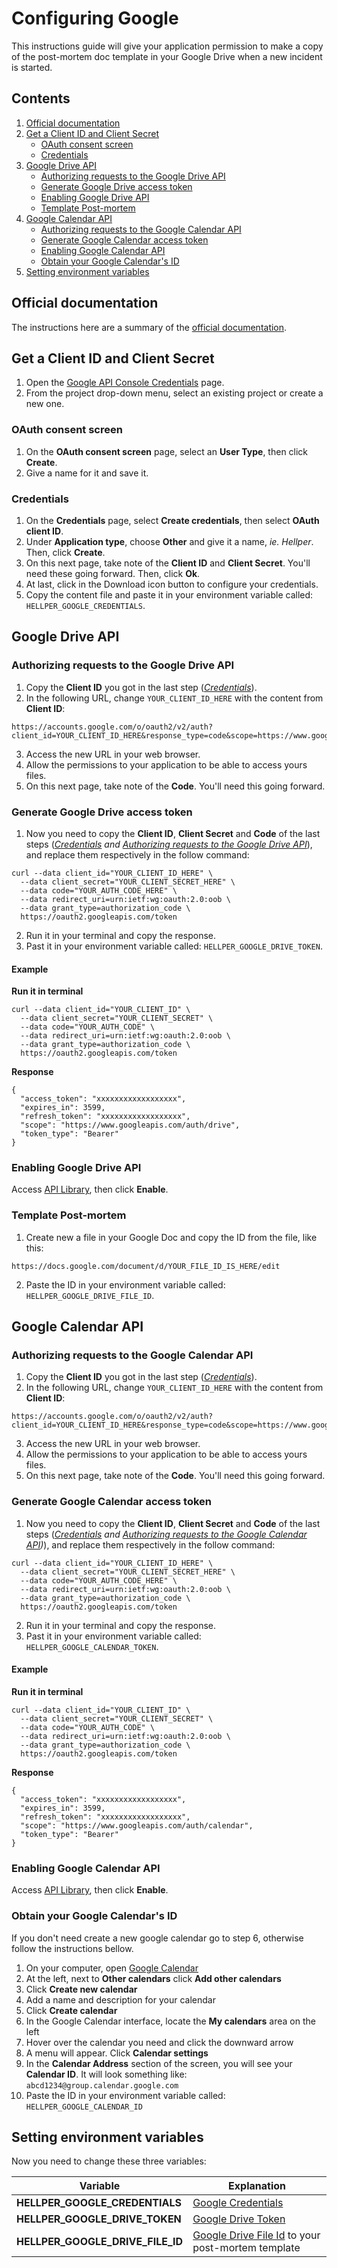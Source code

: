 # Configuring Google
This instructions guide will give your application permission to make a copy of the post-mortem doc template in your Google Drive when a new incident is started.


## Contents
1. [Official documentation](#Official-documentation)
2. [Get a Client ID and Client Secret](#Get-a-Client-ID-and-Client-Secret)
   * [OAuth consent screen](#OAuth-consent-screen)
   * [Credentials](#Credentials)
3. [Google Drive API](#Google-Drive-API)
   * [Authorizing requests to the Google Drive API](#Authorizing-requests-to-the-Google-Drive-API)
   * [Generate Google Drive access token](#Generate-Google-Drive-access-token)
   * [Enabling Google Drive API](#Enabling-Google-Drive-API)
   * [Template Post-mortem](#Template-Post-mortem)
4. [Google Calendar API](#Google-Calendar-API)
   * [Authorizing requests to the Google Calendar API](#Authorizing-requests-to-the-Google-Calendar-API)
   * [Generate Google Calendar access token](#Generate-Google-Calendar-access-token)
   * [Enabling Google Calendar API](#Enabling-Google-Calendar-API)
   * [Obtain your Google Calendar's ID](#Obtain-your-Google-Calendar's-ID)
5. [Setting environment variables](#Setting-environment-variables)


## Official documentation
The instructions here are a summary of the [official documentation](https://cloud.google.com/iap/docs/authentication-howto#authenticating_from_a_desktop_app).


## Get a Client ID and Client Secret
1. Open the [Google API Console Credentials](https://console.developers.google.com/apis/credentials) page.
2. From the project drop-down menu, select an existing project or create a new one.


### OAuth consent screen
1. On the **OAuth consent screen** page, select an **User Type**, then click **Create**.
2. Give a name for it and save it.


### Credentials
1. On the **Credentials** page, select **Create credentials**, then select **OAuth client ID**.
2. Under **Application type**, choose **Other** and give it a name, _ie. Hellper_. Then, click **Create**.
3. On this next page, take note of the **Client ID** and **Client Secret**. You'll need these going forward. Then, click **Ok**.
4. At last, click in the Download icon button to configure your credentials.
5. Copy the content file and paste it in your environment variable called: `HELLPER_GOOGLE_CREDENTIALS`.

## Google Drive API
### Authorizing requests to the Google Drive API
1. Copy the **Client ID** you got in the last step (_[Credentials](#credentials)_).
2. In the following URL, change `YOUR_CLIENT_ID_HERE` with the content from **Client ID**:

```
https://accounts.google.com/o/oauth2/v2/auth?client_id=YOUR_CLIENT_ID_HERE&response_type=code&scope=https://www.googleapis.com/auth/drive&access_type=offline&redirect_uri=urn:ietf:wg:oauth:2.0:oob
```

3. Access the new URL in your web browser.
4. Allow the permissions to your application to be able to access yours files.
5. On this next page, take note of the **Code**. You'll need this going forward.

### Generate Google Drive access token
1. Now you need to copy the **Client ID**, **Client Secret** and **Code** of the last steps (_[Credentials](#credentials) and [Authorizing requests to the Google Drive API](#Authorizing-requests-to-the-Google-Drive-API)_), and replace them respectively in the follow command:

```shell
curl --data client_id="YOUR_CLIENT_ID_HERE" \
  --data client_secret="YOUR_CLIENT_SECRET_HERE" \
  --data code="YOUR_AUTH_CODE_HERE" \
  --data redirect_uri=urn:ietf:wg:oauth:2.0:oob \
  --data grant_type=authorization_code \
  https://oauth2.googleapis.com/token
```

2. Run it in your terminal and copy the response.
3. Past it in your environment variable called: `HELLPER_GOOGLE_DRIVE_TOKEN`.


#### Example
**Run it in terminal**
```shell
curl --data client_id="YOUR_CLIENT_ID" \
  --data client_secret="YOUR_CLIENT_SECRET" \
  --data code="YOUR_AUTH_CODE" \
  --data redirect_uri=urn:ietf:wg:oauth:2.0:oob \
  --data grant_type=authorization_code \
  https://oauth2.googleapis.com/token
```

**Response**
```http
{
  "access_token": "xxxxxxxxxxxxxxxxxx",
  "expires_in": 3599,
  "refresh_token": "xxxxxxxxxxxxxxxxxx",
  "scope": "https://www.googleapis.com/auth/drive",
  "token_type": "Bearer"
}
```

### Enabling Google Drive API
Access [API Library](https://console.developers.google.com/apis/library/drive.googleapis.com), then click **Enable**.


### Template Post-mortem
1. Create new a file in your Google Doc and copy the ID from the file, like this:

`https://docs.google.com/document/d/YOUR_FILE_ID_IS_HERE/edit`

2. Paste the ID in your environment variable called: `HELLPER_GOOGLE_DRIVE_FILE_ID`.

## Google Calendar API
### Authorizing requests to the Google Calendar API
1. Copy the **Client ID** you got in the last step (_[Credentials](#credentials)_).
2. In the following URL, change `YOUR_CLIENT_ID_HERE` with the content from **Client ID**:

```
https://accounts.google.com/o/oauth2/v2/auth?client_id=YOUR_CLIENT_ID_HERE&response_type=code&scope=https://www.googleapis.com/auth/calendar&access_type=offline&redirect_uri=urn:ietf:wg:oauth:2.0:oob
```

3. Access the new URL in your web browser.
4. Allow the permissions to your application to be able to access yours files.
5. On this next page, take note of the **Code**. You'll need this going forward.

### Generate Google Calendar access token
1. Now you need to copy the **Client ID**, **Client Secret** and **Code** of the last steps (_[Credentials](#credentials) and [Authorizing requests to the Google Calendar API](#Authorizing-requests-to-the-Google-Calendar-API))_), and replace them respectively in the follow command:

```shell
curl --data client_id="YOUR_CLIENT_ID_HERE" \
  --data client_secret="YOUR_CLIENT_SECRET_HERE" \
  --data code="YOUR_AUTH_CODE_HERE" \
  --data redirect_uri=urn:ietf:wg:oauth:2.0:oob \
  --data grant_type=authorization_code \
  https://oauth2.googleapis.com/token
```

2. Run it in your terminal and copy the response.
3. Past it in your environment variable called: `HELLPER_GOOGLE_CALENDAR_TOKEN`.


#### Example
**Run it in terminal**
```shell
curl --data client_id="YOUR_CLIENT_ID" \
  --data client_secret="YOUR_CLIENT_SECRET" \
  --data code="YOUR_AUTH_CODE" \
  --data redirect_uri=urn:ietf:wg:oauth:2.0:oob \
  --data grant_type=authorization_code \
  https://oauth2.googleapis.com/token
```

**Response**
```http
{
  "access_token": "xxxxxxxxxxxxxxxxxx",
  "expires_in": 3599,
  "refresh_token": "xxxxxxxxxxxxxxxxxx",
  "scope": "https://www.googleapis.com/auth/calendar",
  "token_type": "Bearer"
}
```

### Enabling Google Calendar API
Access [API Library](https://console.developers.google.com/apis/library/calendar-json.googleapis.com), then click **Enable**.

### Obtain your Google Calendar's ID
If you don't need create a new google calendar go to step 6, otherwise follow the instructions bellow.

1. On your computer, open [Google Calendar](https://calendar.google.com)
2. At the left, next to **Other calendars** click **Add other calendars** 
3. Click **Create new calendar**
4. Add a name and description for your calendar
5. Click **Create calendar**
6. In the Google Calendar interface, locate the **My calendars** area on the left
7. Hover over the calendar you need and click the downward arrow
8. A menu will appear. Click **Calendar settings**
9. In the **Calendar Address** section of the screen, you will see your **Calendar ID**. It will look something like: `abcd1234@group.calendar.google.com`
10. Paste the ID in your environment variable called: `HELLPER_GOOGLE_CALENDAR_ID`

## Setting environment variables
Now you need to change these three variables:

| Variable | Explanation |
| --- | --- |
|**HELLPER_GOOGLE_CREDENTIALS** |[Google Credentials](/docs/CONFIGURING-GOOGLE.md#Get-a-Client-ID-and-Client-Secret)|
|**HELLPER_GOOGLE_DRIVE_TOKEN**|[Google Drive Token](/docs/CONFIGURING-GOOGLE.md#Generate-Google-Drive-access-tokenn)|
|**HELLPER_GOOGLE_DRIVE_FILE_ID**|[Google Drive File Id](/docs/CONFIGURING-GOOGLE.md#Template-Post-mortem) to your post-mortem template|

